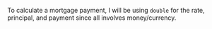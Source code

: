 To calculate a mortgage payment, I will be using `double` for the rate, principal, and payment since all involves 
money/currency.